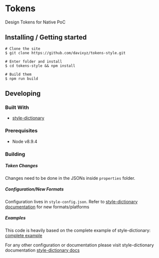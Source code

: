 # Tokens
Design Tokens for Native PoC

## Installing / Getting started

```shell
# Clone the site
$ git clone https://github.com/davixyz/tokens-style.git

# Enter folder and install
$ cd tokens-style && npm install

# Build them
$ npm run build
```

## Developing

### Built With
- [style-dictionary](https://github.com/amzn/style-dictionary)

### Prerequisites
- Node v8.9.4

### Building
##### Token Changes
Changes need to be done in the JSONs inside `properties` folder.

##### Configuration/New Formats
Configuration lives in `style-config.json`. Refer to [style-dictionary documentation](https://amzn.github.io/style-dictionary/#/package_structure?id=configjson) for new formats/platforms

##### Examples
This code is heavily based on the complete example of style-dictionary:
[complete example](https://github.com/amzn/style-dictionary/tree/master/example/complete)

For any other configuration or documentation please visit style-dictionary documentation
[style-dictionary docs](https://amzn.github.io/style-dictionary/#/)


